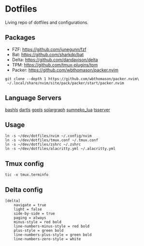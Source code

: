# Dotfiles

Living repo of dotfiles and configurations.


## Packages
- FZF: https://github.com/junegunn/fzf
- Bat: https://github.com/sharkdp/bat
- Delta: https://github.com/dandavison/delta
- TPM: https://github.com/tmux-plugins/tpm
- Packer: https://github.com/wbthomason/packer.nvim 
```
git clone --depth 1 https://github.com/wbthomason/packer.nvim\
 ~/.local/share/nvim/site/pack/packer/start/packer.nvim
```


## Language Servers
[bashls](https://github.com/neovim/nvim-lspconfig/blob/master/doc/server_configurations.md#bashls)
[dartls](https://github.com/dart-lang/sdk/tree/master/pkg/analysis_server/tool/lsp_spec)
[gopls](https://github.com/golang/tools/tree/master/gopls)
[solargraph](https://solargraph.org/)
[sumneko_lua](https://github.com/sumneko/lua-language-server)
[tsserver](https://github.com/typescript-language-server/typescript-language-server)


## Usage
```
ln -s ~/dev/dotfiles/nvim ~/.config/nvim
ln -s ~/dev/dotfiles/tmux.conf ~/.tmux.conf
ln -s ~/dev/dotfiles/zshrc ~/.zshrc
ln -s ~/dev/dotfiles/alacritty.yml ~/.alacritty.yml
```


## Tmux config
```
tic -x tmux.terminfo
```


## Delta config
```
[delta]
    navigate = true
    light = false
    side-by-side = true
    paging = always
    minus-style = red bold
    line-numbers-minus-style = red bold
    plus-style = green bold
    line-numbers-plus-style = green bold
    line-numbers-zero-style = white
```
